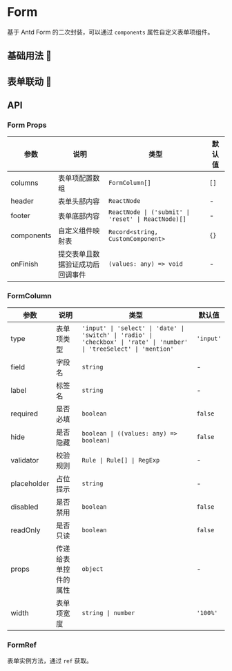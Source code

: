 # Form

基于 Antd Form 的二次封装，可以通过 `components` 属性自定义表单项组件。

## 基础用法 🌰

<code src="./demo/form1.tsx"></code>

## 表单联动 🌰

<code src="./demo/form2.tsx"></code>

## API

### Form Props

| 参数       | 说明                             | 类型                                                | 默认值 |
| ---------- | -------------------------------- | --------------------------------------------------- | ------ |
| columns    | 表单项配置数组                   | `FormColumn[]`                                      | `[]`   |
| header     | 表单头部内容                     | `ReactNode`                                         | -      |
| footer     | 表单底部内容                     | `ReactNode \| ('submit' \| 'reset' \| ReactNode)[]` | -      |
| components | 自定义组件映射表                 | `Record<string, CustomComponent>`                   | `{}`   |
| onFinish   | 提交表单且数据验证成功后回调事件 | `(values: any) => void`                             | -      |

### FormColumn

| 参数        | 说明                 | 类型                                                                                                                    | 默认值    |
| ----------- | -------------------- | ----------------------------------------------------------------------------------------------------------------------- | --------- |
| type        | 表单项类型           | `'input' \| 'select' \| 'date' \| 'switch' \| 'radio' \| 'checkbox' \| 'rate' \| 'number' \| 'treeSelect' \| 'mention'` | `'input'` |
| field       | 字段名               | `string`                                                                                                                | -         |
| label       | 标签名               | `string`                                                                                                                | -         |
| required    | 是否必填             | `boolean`                                                                                                               | `false`   |
| hide        | 是否隐藏             | `boolean \| ((values: any) => boolean)`                                                                                 | `false`   |
| validator   | 校验规则             | `Rule \| Rule[] \| RegExp`                                                                                              | -         |
| placeholder | 占位提示             | `string`                                                                                                                | -         |
| disabled    | 是否禁用             | `boolean`                                                                                                               | `false`   |
| readOnly    | 是否只读             | `boolean`                                                                                                               | `false`   |
| props       | 传递给表单控件的属性 | `object`                                                                                                                | -         |
| width       | 表单项宽度           | `string \| number`                                                                                                      | `'100%'`  |

### FormRef

表单实例方法，通过 `ref` 获取。
